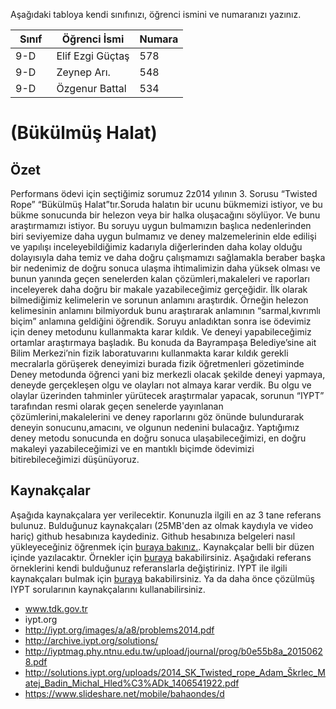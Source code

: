 

Aşağıdaki tabloya kendi sınıfınızı, öğrenci ismini ve numaranızı yazınız. 

Sınıf | Öğrenci İsmi  | Numara
-------|----------------|--------
9-D    |Elif Ezgi Güçtaş|578
9-D    |Zeynep Arı.     |548
9-D    |Özgenur Battal  |534
#  (Bükülmüş Halat)
## Özet
Performans ödevi için seçtiğimiz sorumuz 2z014 yılının 3. Sorusu “Twisted Rope” “Bükülmüş Halat”tır.Soruda halatın bir ucunu bükmemizi istiyor, ve bu bükme sonucunda bir helezon veya bir halka oluşacağını söylüyor. Ve bunu araştırmamızı istiyor. Bu soruyu uygun bulmamızın başlıca nedenlerinden biri seviyemize daha uygun bulmamız ve deney malzemelerinin elde edilişi ve yapılışı inceleyebildiğimiz kadarıyla diğerlerinden daha kolay olduğu dolayısıyla daha temiz ve daha doğru çalışmamızı sağlamakla beraber başka bir nedenimiz de doğru sonuca ulaşma ihtimalimizin daha yüksek olması ve bunun yanında geçen senelerden kalan çözümleri,makaleleri ve raporları inceleyerek daha doğru bir makale yazabileceğimiz gerçeğidir. İlk olarak bilmediğimiz kelimelerin ve sorunun anlamını araştırdık. Örneğin helezon kelimesinin anlamını bilmiyorduk bunu araştırarak anlamının “sarmal,kıvrımlı biçim” anlamına geldiğini öğrendik. Soruyu anladıktan sonra ise ödevimiz için deney metodunu kullanmakta karar kıldık. Ve deneyi yapabileceğimiz ortamlar araştırmaya başladık. Bu konuda da Bayrampaşa Belediye’sine ait Bilim Merkezi’nin fizik laboratuvarını kullanmakta karar kıldık gerekli mecralarla görüşerek deneyimizi burada fizik öğretmenleri gözetiminde Deney metodunda öğrenci yani biz merkezli  olacak şekilde deneyi yapmaya, deneyde gerçekleşen olgu ve olayları not almaya karar verdik.  Bu olgu ve olaylar üzerinden tahminler yürütecek araştırmalar yapacak, sorunun “IYPT” tarafından resmi olarak geçen senelerde yayınlanan çözümlerini,makalelerini ve deney raporlarını göz önünde bulundurarak deneyin sonucunu,amacını, ve olgunun nedenini bulacağız. Yaptığımız deney metodu sonucunda en doğru sonuca ulaşabileceğimizi, en doğru makaleyi yazabileceğimizi ve en mantıklı biçimde ödevimizi bitirebileceğimizi düşünüyoruz. 

## Kaynakçalar  
Aşağıda kaynakçalara yer verilecektir. Konunuzla ilgili en az 3 tane referans bulunuz. Bulduğunuz  kaynakçaları (25MB'den az olmak kaydıyla ve video hariç) github hesabınıza kaydediniz. Github hesabınıza belgeleri nasıl yükleyeceğiniz öğrenmek için [buraya bakınız.](https://help.github.com/articles/adding-a-file-to-a-repository/). Kaynakçalar belli bir düzen içinde yazılacaktır. Örnekler için [buraya](http://www.tubitak.gov.tr/tr/duyuru/bibliyografik-verilerin-duzenlenmesi) bakabilirsiniz. Aşağıdaki referans örneklerini kendi bulduğunuz referanslarla değiştiriniz. IYPT ile ilgili kaynakçaları bulmak için [buraya](http://kit.ilyam.org/) bakabilirsiniz. Ya da daha önce çözülmüş IYPT sorularının kaynakçalarını kullanabilirsiniz. 

* www.tdk.gov.tr
* iypt.org
* http://iypt.org/images/a/a8/problems2014.pdf
* http://archive.iypt.org/solutions/
* http://iyptmag.phy.ntnu.edu.tw/upload/journal/prog/b0e55b8a_20150628.pdf
* http://solutions.iypt.org/uploads/2014_SK_Twisted_rope_Adam_Škrlec_Matej_Badin_Michal_Hled%C3%ADk_1406541922.pdf
* https://www.slideshare.net/mobile/bahaondes/d
